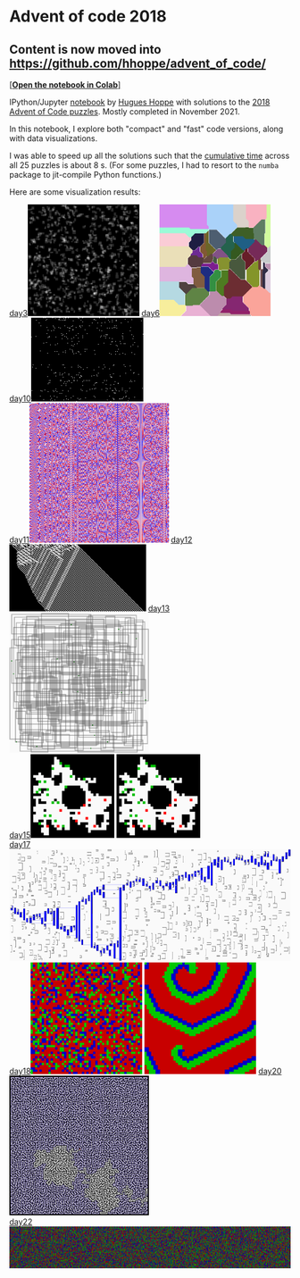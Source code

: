 <a name="top"></a>
# Advent of code 2018

## **Content is now moved into https://github.com/hhoppe/advent_of_code/**

[[**Open the notebook in Colab**]](https://colab.research.google.com/github/hhoppe/advent_of_code_2018/blob/main/advent_of_code_2018.ipynb)

IPython/Jupyter [notebook](https://github.com/hhoppe/advent_of_code_2018/blob/main/advent_of_code_2018.ipynb) by [Hugues Hoppe](http://hhoppe.com/) with solutions to the [2018 Advent of Code puzzles](https://adventofcode.com/2018).
Mostly completed in November 2021.

In this notebook, I explore both "compact" and "fast" code versions, along with data visualizations.

I was able to speed up all the solutions such that the [cumulative time](#timings) across all 25 puzzles is about 8 s.
(For some puzzles, I had to resort to the `numba` package to jit-compile Python functions.)

Here are some visualization results:

<a href="#day3">day3</a><img src="https://github.com/hhoppe/advent_of_code_2018/raw/main/results/day03.gif" height="200">
<a href="#day6">day6</a><img src="https://github.com/hhoppe/advent_of_code_2018/raw/main/results/day06.gif" height="200">
<a href="#day10">day10</a><img src="https://github.com/hhoppe/advent_of_code_2018/raw/main/results/day10.gif" height="150">
<br/>
<a href="#day11">day11</a><img src="https://github.com/hhoppe/advent_of_code_2018/raw/main/results/day11.gif" height="250">
<a href="#day12">day12</a><img src="https://github.com/hhoppe/advent_of_code_2018/raw/main/results/day12.png" height="120">
<a href="#day13">day13</a><img src="https://github.com/hhoppe/advent_of_code_2018/raw/main/results/day13.gif" height="250">
<br/>
<a href="#day15">day15</a><img src="https://github.com/hhoppe/advent_of_code_2018/raw/main/results/day15a.gif" height="150">
<img src="https://github.com/hhoppe/advent_of_code_2018/raw/main/results/day15b.gif" height="150">
<br/>
<a href="#day17">day17</a><img src="https://github.com/hhoppe/advent_of_code_2018/raw/main/results/day17.png" height="200">
<br/>
<a href="#day18">day18</a><img src="https://github.com/hhoppe/advent_of_code_2018/raw/main/results/day18a.gif" height="200">
<img src="https://github.com/hhoppe/advent_of_code_2018/raw/main/results/day18b.gif" height="200">
<a href="#day20">day20</a><img src="https://github.com/hhoppe/advent_of_code_2018/raw/main/results/day20.png" height="250">
<br/>
<a href="#day22">day22</a><img src="https://github.com/hhoppe/advent_of_code_2018/raw/main/results/day22.gif" height="75">
